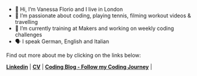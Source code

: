 - 👋 Hi, I’m Vanessa Florio and I live in London
- 👀 I’m passionate about coding, playing tennis, filming workout videos & travelling
- 🌱 I’m currently training at Makers and working on weekly coding challenges
- 🗣 I speak German, English and Italian

Find out more about me by clicking on the links below:

**[Linkedin](https://www.linkedin.com/in/vanessa-florio-73a495100/)** | **[CV](https://github.com/floriov/CV/edit/master/README.md)** | **[Coding Blog - Follow my Coding Journey](https://medium.com/@vanessarosef/hello-world-1a1fea611f00)** |

<!---
floriov/floriov is a ✨ special ✨ repository because its `README.md` (this file) appears on your GitHub profile.
You can click the Preview link to take a look at your changes.
--->
